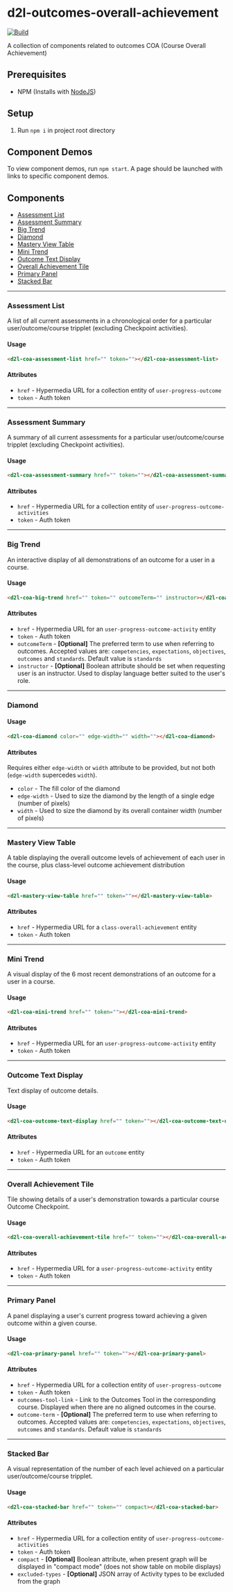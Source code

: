 # d2l-outcomes-overall-achievement

[![Build][CI Badge]][CI Workflows]

A collection of components related to outcomes COA (Course Overall Achievement)

## Prerequisites

- NPM (Installs with [NodeJS](https://nodejs.org))

## Setup

1. Run `npm i` in project root directory

## Component Demos

To view component demos, run `npm start`. A page should be launched with links to specific component demos.

## Components

- [Assessment List](#assessment-list)
- [Assessment Summary](#assessment-summary)
- [Big Trend](#big-trend)
- [Diamond](#diamond)
- [Mastery View Table](#mastery-view-table)
- [Mini Trend](#mini-trend)
- [Outcome Text Display](#outcome-text-display)
- [Overall Achievement Tile](#overall-achievement-tile)
- [Primary Panel](#primary-panel)
- [Stacked Bar](#stacked-bar)

---
### Assessment List<a name="assessment-list"></a>

A list of all current assessments in a chronological order for a particular user/outcome/course tripplet (excluding Checkpoint activities).

#### Usage

```html
<d2l-coa-assessment-list href="" token=""></d2l-coa-assessment-list>
```

#### Attributes

- `href` - Hypermedia URL for a collection entity of `user-progress-outcome`
- `token` - Auth token

---

### Assessment Summary<a name="assessment-summary"></a>

A summary of all current assessments for a particular user/outcome/course tripplet (excluding Checkpoint activities).

#### Usage

```html
<d2l-coa-assessment-summary href="" token=""></d2l-coa-assessment-summary>
```

#### Attributes

- `href` - Hypermedia URL for a collection entity of `user-progress-outcome-activities`
- `token` - Auth token

---

### Big Trend<a name="big-trend"></a>

An interactive display of all demonstrations of an outcome for a user in a course.

#### Usage

```html
<d2l-coa-big-trend href="" token="" outcomeTerm="" instructor></d2l-coa-big-trend>
```

#### Attributes

- `href` - Hypermedia URL for an `user-progress-outcome-activity` entity
- `token` - Auth token
- `outcomeTerm` - **[Optional]** The preferred term to use when referring to outcomes. Accepted values are: `competencies`, `expectations`, `objectives`, `outcomes` and `standards`. Default value is `standards`
- `instructor` - **[Optional]** Boolean attribute should be set when requesting user is an instructor. Used to display language better suited to the user's role.

---

### Diamond<a name="diamond"></a>

#### Usage

```html
<d2l-coa-diamond color="" edge-width="" width=""></d2l-coa-diamond>
```

#### Attributes

Requires either `edge-width` or `width` attribute to be provided, but not both (`edge-width` supercedes `width`).

- `color` - The fill color of the diamond
- `edge-width` - Used to size the diamond by the length of a single edge (number of pixels)
- `width` - Used to size the diamond by its overall container width (number of pixels)

---

### Mastery View Table<a name="mastery-view-table"></a>

A table displaying the overall outcome levels of achievement of each user in the course, plus class-level outcome achievement distribution

#### Usage

```html
<d2l-mastery-view-table href="" token=""></d2l-mastery-view-table>
```

#### Attributes

- `href` - Hypermedia URL for a `class-overall-achievement` entity
- `token` - Auth token

---

### Mini Trend<a name="mini-trend"></a>

A visual display of the 6 most recent demonstrations of an outcome for a user in a course.

#### Usage

```html
<d2l-coa-mini-trend href="" token=""></d2l-coa-mini-trend>
```

#### Attributes

- `href` - Hypermedia URL for an `user-progress-outcome-activity` entity
- `token` - Auth token

---

### Outcome Text Display<a name="outcome-text-display"></a>

Text display of outcome details.

#### Usage

```html
<d2l-coa-outcome-text-display href="" token=""></d2l-coa-outcome-text-display>
```

#### Attributes

- `href` - Hypermedia URL for an `outcome` entity
- `token` - Auth token

---

### Overall Achievement Tile<a name="overall-achievement-tile"></a>

Tile showing details of a user's demonstration towards a particular course Outcome Checkpoint.

#### Usage

```html
<d2l-coa-overall-achievement-tile href="" token=""></d2l-coa-overall-achievement-tile>
```

#### Attributes

- `href` - Hypermedia URL for a `user-progress-outcome-activity` entity
- `token` - Auth token

---

### Primary Panel<a name="primary-panel"></a>

A panel displaying a user's current progress toward achieving a given outcome within a given course.

#### Usage

```html
<d2l-coa-primary-panel href="" token=""></d2l-coa-primary-panel>
```

#### Attributes

- `href` - Hypermedia URL for a collection entity of `user-progress-outcome`
- `token` - Auth token
- `outcomes-tool-link` - Link to the Outcomes Tool in the corresponding course. Displayed when there are no aligned outcomes in the course.
- `outcome-term` - **[Optional]** The preferred term to use when referring to outcomes. Accepted values are: `competencies`, `expectations`, `objectives`, `outcomes` and `standards`. Default value is `standards`

---

### Stacked Bar<a name="stacked-bar"></a>

A visual representation of the number of each level achieved on a particular user/outcome/course tripplet.

#### Usage

```html
<d2l-coa-stacked-bar href="" token="" compact></d2l-coa-stacked-bar>
```

#### Attributes

- `href` - Hypermedia URL for a collection entity of `user-progress-outcome-activities`
- `token` - Auth token
- `compact` - **[Optional]** Boolean attribute, when present graph will be displayed in "compact mode" (does not show table on mobile displays)
- `excluded-types` - **[Optional]** JSON array of Activity types to be excluded from the graph

<!-- links -->
[CI Badge]: https://github.com/Brightspace/d2l-outcomes-overall-achievement/workflows/CI/badge.svg?branch=master
[CI Workflows]: https://github.com/Brightspace/d2l-outcomes-overall-achievement/actions?query=workflow%3ACI+branch%3Amaster
